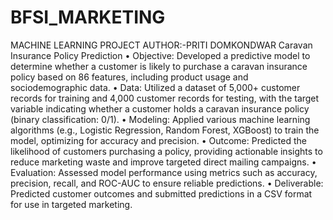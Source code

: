 # BFSI_MARKETING
MACHINE LEARNING PROJECT
AUTHOR:-PRITI DOMKONDWAR
Caravan Insurance Policy Prediction 
•	Objective: Developed a predictive model to determine whether a customer is likely to purchase a caravan insurance policy based on 86 features, including product usage and sociodemographic data.
•	Data: Utilized a dataset of 5,000+ customer records for training and 4,000 customer records for testing, with the target variable indicating whether a customer holds a caravan insurance policy (binary classification: 0/1).
•	Modeling: Applied various machine learning algorithms (e.g., Logistic Regression, Random Forest, XGBoost) to train the model, optimizing for accuracy and precision.
•	Outcome: Predicted the likelihood of customers purchasing a policy, providing actionable insights to reduce marketing waste and improve targeted direct mailing campaigns.
•	Evaluation: Assessed model performance using metrics such as accuracy, precision, recall, and ROC-AUC to ensure reliable predictions.
•	Deliverable: Predicted customer outcomes and submitted predictions in a CSV format for use in targeted marketing.

